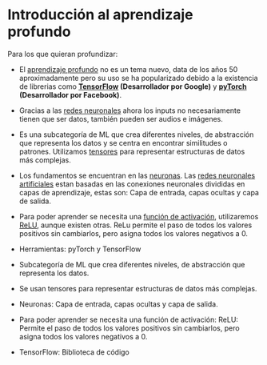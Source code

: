 # Introducción al aprendizaje profundo

Para los que quieran profundizar:

-   El [aprendizaje profundo](https://en.wikipedia.org/wiki/Deep_learning) no es un tema nuevo, data de los años 50 aproximadamente pero su uso se ha popularizado debido a la existencia de librerias como **[TensorFlow](https://es.wikipedia.org/wiki/TensorFlow) (Desarrollador por Google)** y **[pyTorch](https://es.wikipedia.org/wiki/PyTorch) (Desarrollador por Facebook)**.
    
-   Gracias a las [redes neuronales](https://en.wikipedia.org/wiki/Artificial_neural_network) ahora los inputs no necesariamente tienen que ser datos, también pueden ser audios e imágenes.
    
-   Es una subcategoría de ML que crea diferentes niveles, de abstracción que representa los datos y se centra en encontrar similitudes o patrones. Utilizamos [tensores](https://es.wikipedia.org/wiki/C%C3%A1lculo_tensorial) para representar estructuras de datos más complejas.
    
-   Los fundamentos se encuentran en las [neuronas](https://es.wikipedia.org/wiki/Neurona). Las [redes neuronales artificiales](https://es.wikipedia.org/wiki/Red_neuronal_artificial) estan basadas en las conexiones neuronales divididas en capas de aprendizaje, estas son: Capa de entrada, capas ocultas y capa de salida.
    
-   Para poder aprender se necesita una [función de activación](https://es.wikipedia.org/wiki/Funci%C3%B3n_de_activaci%C3%B3n), utilizaremos [ReLU](https://en.wikipedia.org/wiki/Rectifier_(neural_networks)), aunque existen otras. ReLu permite el paso de todos los valores positivos sin cambiarlos, pero asigna todos los valores negativos a 0.

-   Herramientas: pyTorch y TensorFlow
-   Subcategoría de ML que crea diferentes niveles, de abstracción que representa los datos.
-   Se usan tensores para representar estructuras de datos más complejas.
-   Neuronas: Capa de entrada, capas ocultas y capa de salida.
-   Para poder aprender se necesita una función de activación: ReLU: Permite el paso de todos los valores positivos sin cambiarlos, pero asigna todos los valores negativos a 0.
-   TensorFlow: Biblioteca de código